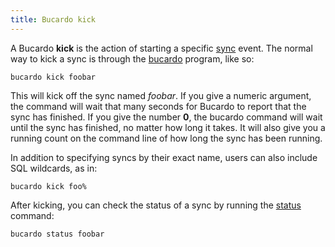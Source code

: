 ```yaml
---
title: Bucardo kick
---
```


A Bucardo **kick** is the action of starting a specific [sync](/Bucardo/sync "wikilink") event. The normal way to kick a sync is through the [bucardo](/Bucardo/bucardo "wikilink") program, like so:

    bucardo kick foobar

This will kick off the sync named *foobar*. If you give a numeric argument, the command will wait that many seconds for Bucardo to report that the sync has finished. If you give the number **0**, the bucardo command will wait until the sync has finished, no matter how long it takes. It will also give you a running count on the command line of how long the sync has been running.

In addition to specifying syncs by their exact name, users can also include SQL wildcards, as in:

    bucardo kick foo%

After kicking, you can check the status of a sync by running the [status](/Bucardo/status "wikilink") command:

    bucardo status foobar

